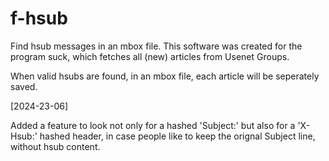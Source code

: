 # f-hsub
Find hsub messages in an mbox file.
This software was created for the program suck,
which fetches all (new) articles from Usenet Groups.

When valid hsubs are found, in an mbox file, each article will be seperately saved.

[2024-23-06] 

Added a feature to look not only for a hashed 'Subject:' but also
for a 'X-Hsub:' hashed header, in case people like to keep the
orignal Subject line, without hsub content.
